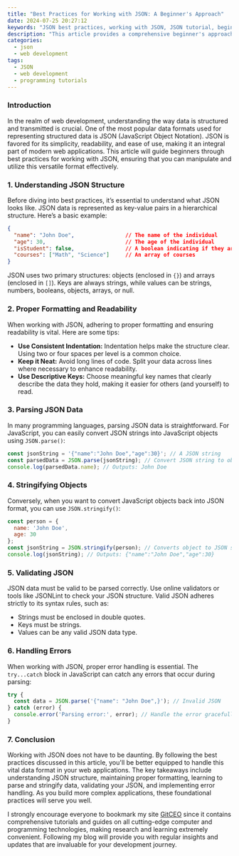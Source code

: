 ```yaml
---
title: "Best Practices for Working with JSON: A Beginner's Approach"
date: 2024-07-25 20:27:12
keywords: "JSON best practices, working with JSON, JSON tutorial, beginner JSON guide, web development JSON"
description: "This article provides a comprehensive beginner's approach to working with JSON (JavaScript Object Notation). It covers essential best practices, practical examples, and steps to effectively handle JSON data in web development. Learn how to structure, parse, and manipulate JSON in a way that is efficient and easy to understand. Enhance your web development skills with these proven tips and tricks for using JSON, handling errors, and ensuring data integrity. A must-read for aspiring developers looking to solidify their understanding of JSON and its applications in modern web applications."
categories:
  - json
  - web development
tags:
  - JSON
  - web development
  - programming tutorials
---
```


### Introduction

In the realm of web development, understanding the way data is structured and transmitted is crucial. One of the most popular data formats used for representing structured data is JSON (JavaScript Object Notation). JSON is favored for its simplicity, readability, and ease of use, making it an integral part of modern web applications. This article will guide beginners through best practices for working with JSON, ensuring that you can manipulate and utilize this versatile format effectively.

<!-- more -->

### 1. Understanding JSON Structure

Before diving into best practices, it’s essential to understand what JSON looks like. JSON data is represented as key-value pairs in a hierarchical structure. Here’s a basic example:

```json
{
  "name": "John Doe",                // The name of the individual
  "age": 30,                         // The age of the individual
  "isStudent": false,                // A boolean indicating if they are a student
  "courses": ["Math", "Science"]     // An array of courses
}
```

JSON uses two primary structures: objects (enclosed in `{}`) and arrays (enclosed in `[]`). Keys are always strings, while values can be strings, numbers, booleans, objects, arrays, or null.

### 2. Proper Formatting and Readability

When working with JSON, adhering to proper formatting and ensuring readability is vital. Here are some tips:

- **Use Consistent Indentation:** Indentation helps make the structure clear. Using two or four spaces per level is a common choice.
- **Keep it Neat:** Avoid long lines of code. Split your data across lines where necessary to enhance readability.
- **Use Descriptive Keys:** Choose meaningful key names that clearly describe the data they hold, making it easier for others (and yourself) to read.

### 3. Parsing JSON Data

In many programming languages, parsing JSON data is straightforward. For JavaScript, you can easily convert JSON strings into JavaScript objects using `JSON.parse()`:

```javascript
const jsonString = '{"name":"John Doe","age":30}'; // A JSON string
const parsedData = JSON.parse(jsonString); // Convert JSON string to object
console.log(parsedData.name); // Outputs: John Doe
```

### 4. Stringifying Objects

Conversely, when you want to convert JavaScript objects back into JSON format, you can use `JSON.stringify()`:

```javascript
const person = {
  name: 'John Doe',
  age: 30
};
const jsonString = JSON.stringify(person); // Converts object to JSON string
console.log(jsonString); // Outputs: {"name":"John Doe","age":30}
```

### 5. Validating JSON

JSON data must be valid to be parsed correctly. Use online validators or tools like JSONLint to check your JSON structure. Valid JSON adheres strictly to its syntax rules, such as:

- Strings must be enclosed in double quotes.
- Keys must be strings.
- Values can be any valid JSON data type.

### 6. Handling Errors

When working with JSON, proper error handling is essential. The `try...catch` block in JavaScript can catch any errors that occur during parsing:

```javascript
try {
  const data = JSON.parse('{"name": "John Doe",}'); // Invalid JSON
} catch (error) {
  console.error('Parsing error:', error); // Handle the error gracefully
}
```

### 7. Conclusion

Working with JSON does not have to be daunting. By following the best practices discussed in this article, you'll be better equipped to handle this vital data format in your web applications. The key takeaways include understanding JSON structure, maintaining proper formatting, learning to parse and stringify data, validating your JSON, and implementing error handling. As you build more complex applications, these foundational practices will serve you well.

I strongly encourage everyone to bookmark my site [GitCEO](https://gitceo.com) since it contains comprehensive tutorials and guides on all cutting-edge computer and programming technologies, making research and learning extremely convenient. Following my blog will provide you with regular insights and updates that are invaluable for your development journey.